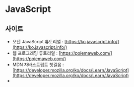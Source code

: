 # JavaScript

## 사이트

* 모던 JavaScript 튜토리얼 : [https://ko.javascript.info/](https://ko.javascript.info/)
* 웹 프로그래밍 튜토리얼 : [https://poiemaweb.com/](https://poiemaweb.com/)
* MDN 자바스트립트 첫걸음 : [https://developer.mozilla.org/ko/docs/Learn/JavaScript](https://developer.mozilla.org/ko/docs/Learn/JavaScript)
* 


